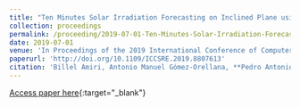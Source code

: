 ```yaml
---
title: "Ten Minutes Solar Irradiation Forecasting on Inclined Plane using Evolutionary Product Unit Neural Networks"
collection: proceedings
permalink: /proceeding/2019-07-01-Ten-Minutes-Solar-Irradiation-Forecasting-on-Inclined-Plane-using-Evolutionary-Product-Unit-Neural-N
date: 2019-07-01
venue: 'In Proceedings of the 2019 International Conference of Computer Science and Renewable Energies (ICCSRE)'
paperurl: 'http://doi.org/10.1109/ICCSRE.2019.8807613'
citation: 'Billel Amiri, Antonio Manuel Gómez-Orellana, **Pedro Antonio Gutiérrez**, Rabah Dizéne, César Hervás-Martínez, Dahmani Kahina, &quot;Ten Minutes Solar Irradiation Forecasting on Inclined Plane using Evolutionary Product Unit Neural Networks.&quot; In Proceedings of the 2019 International Conference of Computer Science and Renewable Energies (ICCSRE), 2019, Agadir, Morocco.'
---
```

[Access paper here](http://doi.org/10.1109/ICCSRE.2019.8807613){:target="_blank"}

